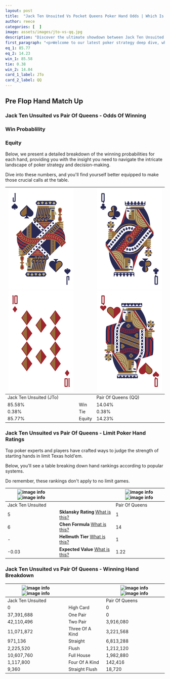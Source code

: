 ```yaml
---
layout: post
title:  "Jack Ten Unsuited Vs Pocket Queens Poker Hand Odds | Which Is The Better Hand In Poker? A Complete Guide"
author: reece
categories: [  ]
image: assets/images/jto-vs-qq.jpg
description: "Discover the ultimate showdown between Jack Ten Unsuited and Pair Of Queens in poker! Uncover the odds, strategies, and scenarios where one hand triumphs over the other. Get ready to up your poker game with this thrilling analysis."
first_paragraph: "<p>Welcome to our latest poker strategy deep dive, where we're pitting two distinct hands against each other in a high-stakes showdown: Jack Ten Unsuited vs Pair Of Queens.</p><p>In the dynamic world of poker, every decision counts, and knowing which hand holds the upper hand is key to your success at the table.</p><p>In this article, we'll dissect these two hands, explore the scenarios where one dominates the other, and equip you with the knowledge to make strategic choices that can tip the odds in your favor.</p><p>Get ready to unravel the intriguing dynamics of these poker hands and elevate your game to new heights.</p>"
eq_1: 85.77
eq_2: 14.23
win_1: 85.58
tie: 0.38
win_2: 14.04
card_1_label: JTo
card_2_label: QQ
---
```




[comment]: # (sp0)

## Pre Flop Hand Match Up

<div class="table hand-ratings" markdown="1"> 



### Jack Ten Unsuited vs Pair Of Queens - Odds Of Winning


  
<div class="row graphs"> 
<div class="col-lg-6">
    <h3>Win Probablility</h3>
    <canvas id="WinChart"></canvas>
</div>
<div class="col-lg-6">
    <h3>Equity</h3>
    <canvas id="EquityChart"></canvas>
</div>
</div>

  Below, we present a detailed breakdown of the winning probabilities for each hand, providing you with the insight you need to navigate the intricate landscape of poker strategy and decision-making. 

Dive into these numbers, and you'll find yourself better equipped to make those crucial calls at the table.


    
| ![image info](assets/images/hand1/j.png) ![image info](assets/images/hand1/to.png) |  | ![image info](assets/images/hand2/q.png) ![image info](assets/images/hand2/qo.png) |
| -------- | -------- | -------- |
| Jack Ten Unsuited (JTo) |  | Pair Of Queens (QQ) |
| 85.58% | Win | 14.04% |
| 0.38% | Tie | 0.38% |
| 85.77% | Equity | 14.23% |




[comment]: # (sp1)



### Jack Ten Unsuited vs Pair Of Queens - Limit Poker Hand Ratings

Top poker experts and players have crafted ways to judge the strength of starting hands in limit Texas hold'em. 

Below, you'll see a table breaking down hand rankings according to popular systems. 

Do remember, these rankings don't apply to no limit games.


    
| ![image info](https://www.riverpairs.com/assets/images/hand1/j.png) ![image info](https://www.riverpairs.com/assets/images/hand1/to.png) |  | ![image info](https://www.riverpairs.com/assets/images/hand2/q.png) ![image info](https://www.riverpairs.com/assets/images/hand2/qo.png) |
| -------- | -------- | -------- |
| Jack Ten Unsuited |  | Pair Of Queens |
| 5 | **Sklansky Rating** [What is this?](/sklansky-rating-explained) | 1 |
| 6 | **Chen Formula** [What is this?](/chen-formula-explained) | 14 |
| - | **Hellmuth Tier** [What is this?](/Hellmuth-tier-explained) | 1 |
| -0.03 | **Expected Value** [What is this?](/expected-value-explained) | 1.22 |




[comment]: # (sp2)



### Jack Ten Unsuited vs Pair Of Queens - Winning Hand Breakdown


    
| ![image info](https://www.riverpairs.com/assets/images/hand1/j.png) ![image info](https://www.riverpairs.com/assets/images/hand1/to.png) |  | ![image info](https://www.riverpairs.com/assets/images/hand2/q.png) ![image info](https://www.riverpairs.com/assets/images/hand2/qo.png) |
| -------- | -------- | -------- |
| Jack Ten Unsuited |  | Pair Of Queens |
| 0 | High Card | 0 |
| 37,391,688 | One Pair | 0 |
| 42,110,496 | Two Pair | 3,916,080 |
| 11,071,872 | Three Of A Kind | 3,221,568 |
| 971,136 | Straight | 6,813,288 |
| 2,225,520 | Flush | 1,212,120 |
| 10,607,760 | Full House | 1,982,880 |
| 1,117,800 | Four Of A Kind | 142,416 |
| 9,360 | Straight Flush | 18,720 |




[comment]: # (sp3)



</div>

[comment]: # (sp4)



[comment]: # (sp5)

